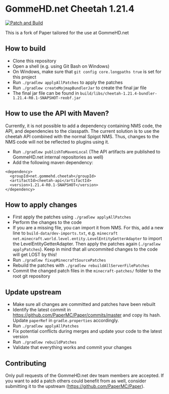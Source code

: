 # GommeHD.net Cheetah 1.21.4

[![Patch and Build](https://github.com/gommehdnet/cheetah/actions/workflows/build.yml/badge.svg)](https://github.com/gommehdnet/cheetah/actions/workflows/build.yml)

This is a fork of Paper tailored for the use at GommeHD.net

## How to build
- Clone this repository
- Open a shell (e.g. using Git Bash on Windows)
- On Windows, make sure that `git config core.longpaths true` is set for this project
- Run `./gradlew applyAllPatches` to apply the patches
- Run `./gradlew createMojmapBundlerJar` to create the final jar file
- The final jar file can be found in `build/libs/cheetah-1.21.4-bundler-1.21.4-R0.1-SNAPSHOT-reobf.jar`

## How to use the API with Maven?
Currently, it is not possible to add a dependency containing NMS code, the API, and dependencies to the classpath. The current solution is to use the cheetah API combined with the normal Spigot NMS. 
Thus, changes to the NMS code will not be reflected to plugins using it.
- Run `./gradlew publishToMavenLocal` (The API artifacts are published to GommeHD.net internal repositories as well)
- Add the following maven dependency:
```
<dependency>
  <groupId>net.gommehd.cheetah</groupId>
  <artifactId>cheetah-api</artifactId>
  <version>1.21.4-R0.1-SNAPSHOT</version>
</dependency>
```

## How to apply changes
- First apply the patches using `./gradlew applyAllPatches`
- Perform the changes to the code
- If you are a missing file, you can import it from NMS. For this, add a new line to `build-data/dev-imports.txt`, e.g. `minecraft net.minecraft.world.level.entity.LevelEntityGetterAdapter` to import the LevelEntityGetterAdapter. Then apply the patches again (`./gradlew applyPatches`). Keep in mind that all uncommited changes to the code will get LOST by this!
- Run `./gradlew fixupMinecraftSourcePatches`
- Rebuild the patches with `./gradlew rebuildAllServerFilePatches`
- Commit the changed patch files in the `minecraft-patches/` folder to the root git repository

## Update upstream
- Make sure all changes are committed and patches have been rebuilt
- Identify the latest commit in https://github.com/PaperMC/Paper/commits/master and copy its hash. Update `paperRef` in `gradle.properties` accordingly.
- Run `./gradlew applyAllPatches`
- Fix potential conflicts during merges and update your code to the latest version
- Run `./gradlew rebuildPatches`
- Validate that everything works and commit your changes

## Contributing
Only pull requests of the GommeHD.net dev team members are accepted. If you want to add a patch others could benefit from as well, consider submitting it to the upstream (https://github.com/PaperMC/Paper).
